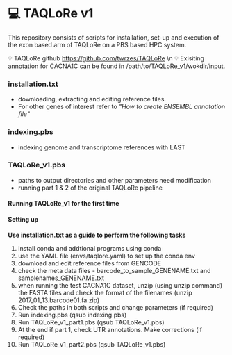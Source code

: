 # 💻  TAQLoRe v1 #

This repository consists of scripts for installation, set-up and execution of the exon based arm of TAQLoRe on a PBS based HPC system.

💡 TAQLoRe github https://github.com/twrzes/TAQLoRe \n
💡 Exisiting annotation for CACNA1C can be found in /path/to/TAQLoRe_v1/wokdir/input.


### installation.txt ###
- downloading, extracting and editing reference files. 
- For other genes of interest refer to _"How to create ENSEMBL annotation file"_

### indexing.pbs ###
- indexing genome and transcriptome references with LAST

### TAQLoRe_v1.pbs ###
- paths to output directories and other parameters need modification
- running part 1 & 2 of the original TAQLoRe pipeline 




#### Running TAQLoRe_v1 for the first time ####
#### Setting up ####
__Use installation.txt as a guide to perform the following tasks__
1. install conda and addtional programs using conda
2. use the YAML file (envs/taqlore.yaml) to set up the conda env
3. download and edit reference files from GENCODE
4. check the meta data files - barcode_to_sample_GENENAME.txt and samplenames_GENENAME.txt 
5. when running the test CACNA1C dataset, unzip (using unzip command) the FASTA files and check the format of the filenames (unzip 2017_01_13.barcode01.fa.zip)
6. Check the paths in both scripts and change parameters (if required)
6. Run indexing.pbs (qsub indexing.pbs)
7. Run TAQLoRe_v1_part1.pbs (qsub TAQLoRe_v1.pbs)
8. At the end if part 1, check UTR annotations. Make corrections (if required)
9. Run TAQLoRe_v1_part2.pbs (qsub TAQLoRe_v1.pbs)

